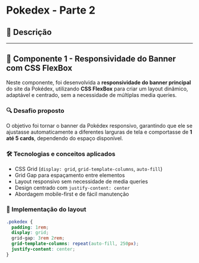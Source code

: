 # Pokedex - Parte 2

## 📄 Descrição
---

## 🧩 Componente 1 - Responsividade do Banner com CSS FlexBox

Neste componente, foi desenvolvida a **responsividade do banner principal** do site da Pokédex, utilizando **CSS FlexBox** para criar um layout dinâmico, adaptável e centrado, sem a necessidade de múltiplas media queries.

### 🔍 Desafio proposto
O objetivo foi tornar o banner da Pokédex responsivo, garantindo que ele se ajustasse automaticamente a diferentes larguras de tela e comportasse de **1 até 5 cards**, dependendo do espaço disponível.

### 🛠️ Tecnologias e conceitos aplicados
- CSS Grid (`display: grid`, `grid-template-columns`, `auto-fill`)
- Grid Gap para espaçamento entre elementos
- Layout responsivo sem necessidade de media queries
- Design centrado com `justify-content: center`
- Abordagem mobile-first e de fácil manutenção

### 📐 Implementação do layout

```css
.pokedex {
  padding: 1rem;
  display: grid;
  grid-gap: 3rem 2rem;
  grid-template-columns: repeat(auto-fill, 250px);
  justify-content: center;
}

